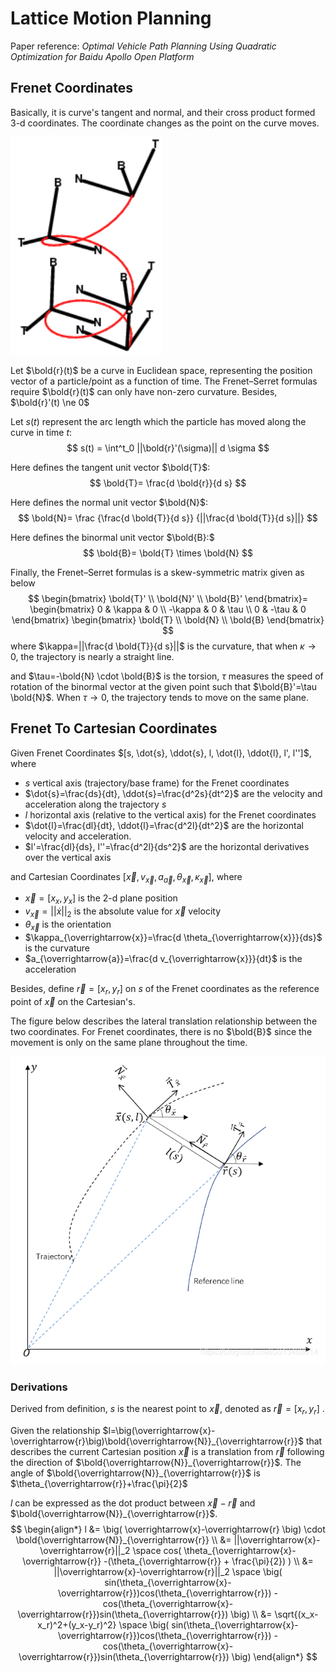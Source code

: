 # Lattice Motion Planning

Paper reference:
*Optimal Vehicle Path Planning Using Quadratic Optimization for Baidu Apollo Open Platform*

## Frenet Coordinates

Basically, it is curve's tangent and normal, and their cross product formed 3-d coordinates. The coordinate changes as the point on the curve moves.

![frenet_mov_along_helix](imgs/frenet_mov_along_helix.png "frenet_mov_along_helix")

Let $\bold{r}(t)$ be a curve in Euclidean space, representing the position vector of a particle/point as a function of time. The Frenet–Serret formulas require $\bold{r}(t)$ can only have non-zero curvature. Besides, $\bold{r}'(t) \ne 0$

Let $s(t)$ represent the arc length which the particle has moved along the curve in time $t$:
$$
s(t) = 
\int^t_0 ||\bold{r}'(\sigma)|| d \sigma 
$$ 

Here defines the tangent unit vector $\bold{T}$:
$$
\bold{T}= \frac{d \bold{r}}{d s}
$$

Here defines the normal unit vector $\bold{N}$:
$$
\bold{N}= \frac
{\frac{d \bold{T}}{d s}}
{||\frac{d \bold{T}}{d s}||}
$$

Here defines the binormal unit vector $\bold{B}:$
$$
\bold{B}= \bold{T} \times \bold{N}
$$

Finally, the Frenet–Serret formulas is a skew-symmetric matrix given as below
$$
\begin{bmatrix}
    \bold{T}' \\
    \bold{N}' \\
    \bold{B}'
\end{bmatrix}=
\begin{bmatrix}
    0 & \kappa & 0 \\
    -\kappa & 0 & \tau \\
    0 & -\tau & 0
\end{bmatrix}
\begin{bmatrix}
    \bold{T} \\
    \bold{N} \\
    \bold{B}
\end{bmatrix}
$$
where $\kappa=||\frac{d \bold{T}}{d s}||$ is the curvature, that when $\kappa \rightarrow 0$, the trajectory is nearly a straight line. 

and $\tau=-\bold{N} \cdot \bold{B}$ is the torsion, $\tau$ measures the speed of rotation of the binormal vector at the given point such that $\bold{B}'=\tau \bold{N}$. When $\tau \rightarrow 0$, the trajectory tends to move on the same plane.

## Frenet To Cartesian Coordinates

Given Frenet Coordinates $[s, \dot{s}, \ddot{s}, l, \dot{l}, \ddot{l}, l', l'']$,
where
* $s$ vertical axis (trajectory/base frame) for the Frenet coordinates
* $\dot{s}=\frac{ds}{dt}, \ddot{s}=\frac{d^2s}{dt^2}$ are the velocity and acceleration along the trajectory $s$
* $l$ horizontal axis (relative to the vertical axis) for the Frenet coordinates
* $\dot{l}=\frac{dl}{dt}, \ddot{l}=\frac{d^2l}{dt^2}$ are the horizontal velocity and acceleration.
* $l'=\frac{dl}{ds}, l''=\frac{d^2l}{ds^2}$ are the horizontal derivatives over the vertical axis

and Cartesian Coordinates $[\overrightarrow{x}, v_{\overrightarrow{x}}, a_{\overrightarrow{a}}, \theta_{\overrightarrow{x}}, \kappa_{\overrightarrow{x}}]$, where
* $\overrightarrow{x}=[x_x, y_x]$ is the 2-d plane position
* $v_{\overrightarrow{x}}=||\dot{x}||_2$ is the absolute value for ${\overrightarrow{x}}$ velocity
* $\theta_{\overrightarrow{x}}$ is the orientation
* $\kappa_{\overrightarrow{x}}=\frac{d \theta_{\overrightarrow{x}}}{ds}$ is the curvature
* $a_{\overrightarrow{a}}=\frac{d v_{\overrightarrow{x}}}{dt}$ is the acceleration

Besides, define $\overrightarrow{r}=[x_{r}, y_{r}]$ on $s$ of the Frenet coordinates as the reference point of $\overrightarrow{x}$ on the Cartesian's. 

The figure below describes the lateral translation relationship between the two coordinates. For Frenet coordinates, there is no $\bold{B}$ since the movement is only on the same plane throughout the time.

![frenet_coord](imgs/frenet_coord.png "frenet_coord")

### Derivations

Derived from definition, $s$ is the nearest point to $\overrightarrow{x}$, denoted as $\overrightarrow{r}=[x_r, y_r]$ .

Given the relationship $l=\big(\overrightarrow{x}-\overrightarrow{r}\big)\bold{\overrightarrow{N}}_{\overrightarrow{r}}$ that describes the current Cartesian position $\overrightarrow{x}$ is a translation from $\overrightarrow{r}$ following the direction of $\bold{\overrightarrow{N}}_{\overrightarrow{r}}$. The angle of $\bold{\overrightarrow{N}}_{\overrightarrow{r}}$ is $\theta_{\overrightarrow{r}}+\frac{\pi}{2}$ 

$l$ can be expressed as the dot product between $\overrightarrow{x}-\overrightarrow{r}$ and $\bold{\overrightarrow{N}}_{\overrightarrow{r}}$.
$$
\begin{align*}
l &=
\big(
    \overrightarrow{x}-\overrightarrow{r}
\big)
\cdot
\bold{\overrightarrow{N}}_{\overrightarrow{r}}
\\ &=
||\overrightarrow{x}-\overrightarrow{r}||_2
\space
cos(
    \theta_{\overrightarrow{x}-\overrightarrow{r}}
    -(\theta_{\overrightarrow{r}} + \frac{\pi}{2})
)
\\ &=
||\overrightarrow{x}-\overrightarrow{r}||_2
\space
\big(
    sin(\theta_{\overrightarrow{x}-\overrightarrow{r}})cos(\theta_{\overrightarrow{r}})
    -
    cos(\theta_{\overrightarrow{x}-\overrightarrow{r}})sin(\theta_{\overrightarrow{r}})
\big)
\\ &=
\sqrt{(x_x-x_r)^2+(y_x-y_r)^2}
\space
\big(
    sin(\theta_{\overrightarrow{x}-\overrightarrow{r}})cos(\theta_{\overrightarrow{r}})
    -
    cos(\theta_{\overrightarrow{x}-\overrightarrow{r}})sin(\theta_{\overrightarrow{r}})
\big)
\end{align*}
$$

